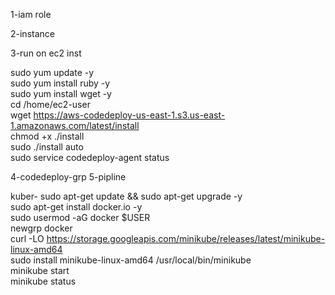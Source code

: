 1-iam role

2-instance

3-run on ec2 inst

sudo yum update -y <br>
sudo yum install ruby -y <br>
sudo yum install wget -y <br>
cd /home/ec2-user <br>
wget https://aws-codedeploy-us-east-1.s3.us-east-1.amazonaws.com/latest/install <br>
chmod +x ./install <br>
sudo ./install auto <br>
sudo service codedeploy-agent status <br>

4-codedeploy-grp
5-pipline

kuber-
sudo apt-get update && sudo apt-get upgrade -y <br>
sudo apt-get install docker.io -y <br>
sudo usermod -aG docker $USER <br>
newgrp docker <br>
curl -LO https://storage.googleapis.com/minikube/releases/latest/minikube-linux-amd64 <br>
sudo install minikube-linux-amd64 /usr/local/bin/minikube <br>
minikube start <br>
minikube status




